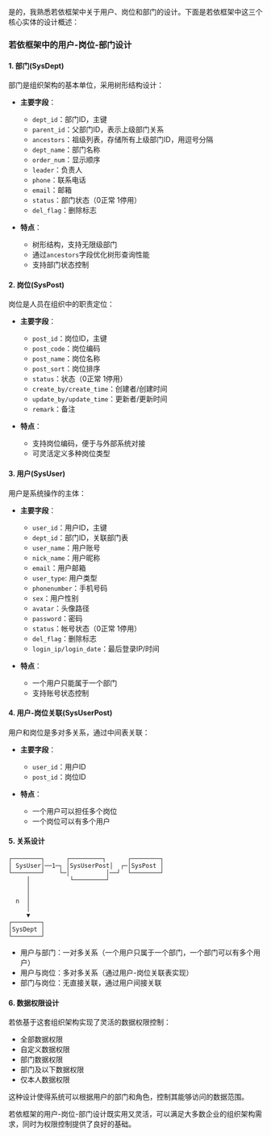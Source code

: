 是的，我熟悉若依框架中关于用户、岗位和部门的设计。下面是若依框架中这三个核心实体的设计概述：

### 若依框架中的用户-岗位-部门设计

#### 1. 部门(SysDept)
部门是组织架构的基本单位，采用树形结构设计：

- **主要字段**：
  - `dept_id`：部门ID，主键
  - `parent_id`：父部门ID，表示上级部门关系
  - `ancestors`：祖级列表，存储所有上级部门ID，用逗号分隔
  - `dept_name`：部门名称
  - `order_num`：显示顺序
  - `leader`：负责人
  - `phone`：联系电话
  - `email`：邮箱
  - `status`：部门状态（0正常 1停用）
  - `del_flag`：删除标志

- **特点**：
  - 树形结构，支持无限级部门
  - 通过`ancestors`字段优化树形查询性能
  - 支持部门状态控制

#### 2. 岗位(SysPost)
岗位是人员在组织中的职责定位：

- **主要字段**：
  - `post_id`：岗位ID，主键
  - `post_code`：岗位编码
  - `post_name`：岗位名称
  - `post_sort`：岗位排序
  - `status`：状态（0正常 1停用）
  - `create_by/create_time`：创建者/创建时间
  - `update_by/update_time`：更新者/更新时间
  - `remark`：备注

- **特点**：
  - 支持岗位编码，便于与外部系统对接
  - 可灵活定义多种岗位类型

#### 3. 用户(SysUser)
用户是系统操作的主体：

- **主要字段**：
  - `user_id`：用户ID，主键
  - `dept_id`：部门ID，关联部门表
  - `user_name`：用户账号
  - `nick_name`：用户昵称
  - `email`：用户邮箱
  - `user_type`: 用户类型
  - `phonenumber`：手机号码
  - `sex`：用户性别
  - `avatar`：头像路径
  - `password`：密码
  - `status`：帐号状态（0正常 1停用）
  - `del_flag`：删除标志
  - `login_ip/login_date`：最后登录IP/时间

- **特点**：
  - 一个用户只能属于一个部门
  - 支持账号状态控制

#### 4. 用户-岗位关联(SysUserPost)
用户和岗位是多对多关系，通过中间表关联：

- **主要字段**：
  - `user_id`：用户ID
  - `post_id`：岗位ID

- **特点**：
  - 一个用户可以担任多个岗位
  - 一个岗位可以有多个用户

#### 5. 关系设计

```
┌────────┐      ┌─────────┐      ┌────────┐
│ SysUser│──1─┐ │SysUserPost│  ┌─│SysPost │
└────────┘    └─│          │──┘  └────────┘
     │           └─────────┘         
     │                             
     │                             
  n  │                             
     │                             
     ▼                             
┌────────┐                        
│SysDept │                        
└────────┘                        
```

- 用户与部门：一对多关系（一个用户只属于一个部门，一个部门可以有多个用户）
- 用户与岗位：多对多关系（通过用户-岗位关联表实现）
- 部门与岗位：无直接关联，通过用户间接关联

#### 6. 数据权限设计

若依基于这套组织架构实现了灵活的数据权限控制：

- 全部数据权限
- 自定义数据权限
- 部门数据权限
- 部门及以下数据权限
- 仅本人数据权限

这种设计使得系统可以根据用户的部门和角色，控制其能够访问的数据范围。

若依框架的用户-岗位-部门设计既实用又灵活，可以满足大多数企业的组织架构需求，同时为权限控制提供了良好的基础。
